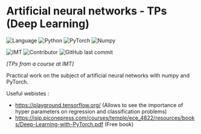 # Artificial neural networks - TPs (Deep Learning)

![Language](https://shield.lylium.fr/github/languages/top/KontainPluton/TPs_Artificial_Neural_Network?color=F37626&logo=jupyter&logoColor=F37626&labelColor=gray&style=for-the-badge)
![Python](https://shield.lylium.fr/badge/Python-v3.10.2-FFD43B?logo=python&logoColor=white&style=for-the-badge&labelColor=306998)
![PyTorch](https://shield.lylium.fr/badge/Use-PyTorch-ee4c2c?logo=pytorch&logoColor=ee4c2c&style=for-the-badge)
![Numpy](https://shield.lylium.fr/badge/Use-Numpy-013243?logo=numpy&logoColor=013243&style=for-the-badge)

![IMT](https://shield.lylium.fr/badge/Made%20at-IMT%20Mines%20Al%C3%A8s-00bcd7?logo=mines&logoColor=white&style=for-the-badge&labelColor=black)
![Contributor](https://shield.lylium.fr:/github/contributors/KontainPluton/TPs_Artificial_Neural_Network?style=for-the-badge)
![GitHub last commit](https://shield.lylium.fr:/github/last-commit/KontainPluton/TPs_Artificial_Neural_Network?style=for-the-badge)

*[TPs from a course at IMT]*

Practical work on the subject of artificial neural networks with numpy and PyTorch.

Useful webistes : 
- https://playground.tensorflow.org/
(Allows to see the importance of hyper parameters on regression and classification problems)
- https://isip.piconepress.com/courses/temple/ece_4822/resources/books/Deep-Learning-with-PyTorch.pdf
(Free book)
